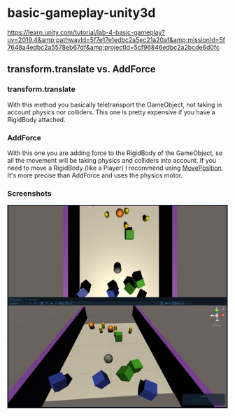# basic-gameplay-unity3d
https://learn.unity.com/tutorial/lab-4-basic-gameplay?uv=2019.4&amp;pathwayId=5f7e17e1edbc2a5ec21a20af&amp;missionId=5f7648a4edbc2a5578eb67df&amp;projectId=5cf96846edbc2a2bcde6d0fc

## transform.translate vs. AddForce
### transform.translate
With this method you basically teletransport the GameObject, not taking in account physics nor colliders. This one is pretty expensive if you have a RigidBody attached.

### AddForce
With this one you are adding force to the RigidBody of the GameObject, so all the movement will be taking physics and colliders into account. If you need to move a RigidBody (like a Player) I recommend using [MovePosition](https://docs.unity3d.com/ScriptReference/Rigidbody.MovePosition.html). It's more precise than AddForce and uses the physics motor.

### Screenshots
<img title="screenshot-1" alt="screenshot-1" src="/images/screenshot-1.png">
